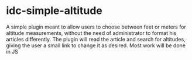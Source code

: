 # idc-simple-altitude
A simple plugin meant to allow users to choose between feet or meters for altitude measurements, without the need of administrator to format his articles differently.
The plugin will read the article and search for altitudes, giving the user a small link to change it as desired.
Most work will be done in JS
